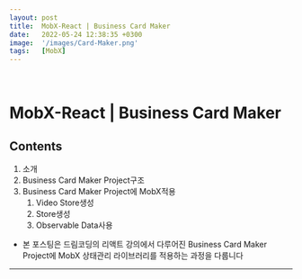 ```yaml
---
layout: post
title:  MobX-React | Business Card Maker
date:   2022-05-24 12:38:35 +0300
image:  '/images/Card-Maker.png'
tags:   [MobX]
---
```

<br/>

# MobX-React | Business Card Maker<br/>
## Contents <br/>
1. 소개<br/>
2. Business Card Maker Project구조<br/>
3. Business Card Maker Project에 MobX적용<br/>
    1. Video Store생성<br/>
    2. Store생성<br/>
    3. Observable Data사용<br/>

* 본 포스팅은 드림코딩의 리액트 강의에서 다루어진 Business Card Maker Project에 MobX 상태관리 라이브러리를 적용하는 과정을 다룹니다

___

